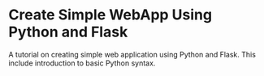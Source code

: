 # Create Simple WebApp Using Python and Flask
A tutorial on creating simple web application using Python and Flask. This  include introduction to basic Python syntax.
